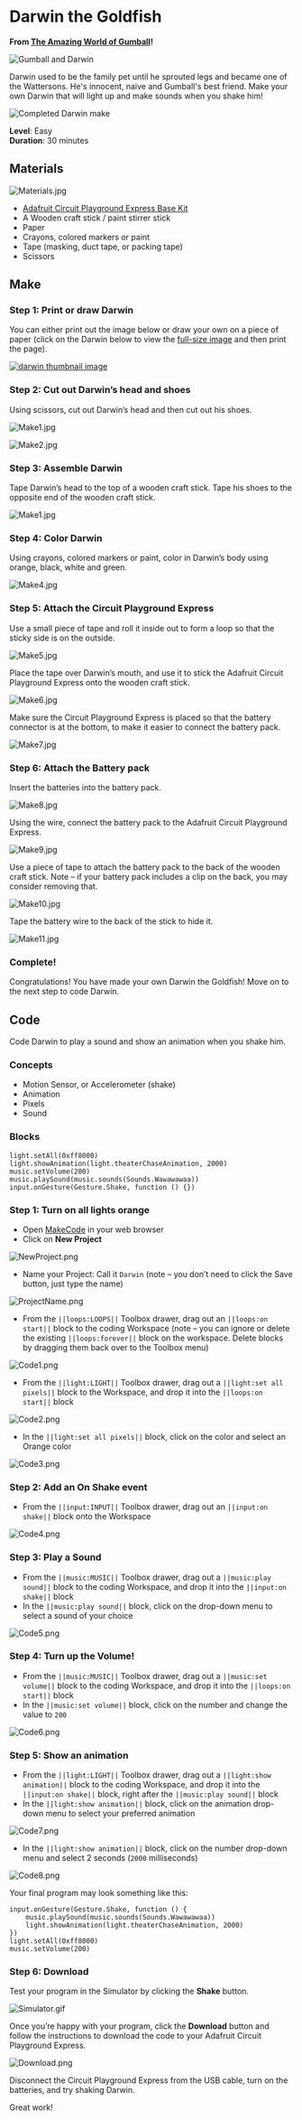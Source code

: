 # Darwin the Goldfish

**From [The Amazing World of Gumball](https://www.cartoonnetwork.com/video/gumball/index.html)!**

![Gumball and Darwin](/static/cp/projects/cartoon-network/darwin-goldfish/gumball-header.png)

Darwin used to be the family pet until he sprouted legs and became one of the Wattersons. He's innocent, naive and Gumball's best friend. Make your own Darwin that will light up and make sounds when you shake him! 

![Completed Darwin make](/static/cp/projects/cartoon-network/darwin-goldfish/darwin-project.gif)

**Level**: Easy<br/>
**Duration**: 30 minutes

## Materials

![Materials.jpg](/static/cp/projects/cartoon-network/darwin-goldfish/materials.jpg)

* [Adafruit Circuit Playground Express Base Kit](https://www.adafruit.com/product/3517)
* A Wooden craft stick / paint stirrer stick
* Paper
* Crayons, colored markers or paint
* Tape (masking, duct tape, or packing tape)
* Scissors

## Make

### Step 1: Print or draw Darwin

You can either print out the image below or draw your own on a piece of paper (click on the Darwin below to view the [full-size image](/static/cp/projects/cartoon-network/darwin-goldfish/darwin.png) and then print the page).

[![darwin thumbnail image](/static/cp/projects/cartoon-network/darwin-goldfish/darwin-thumb.png)](/static/cp/projects/cartoon-network/darwin-goldfish/darwin.png)

### Step 2: Cut out Darwin’s head and shoes

Using scissors, cut out Darwin’s head and then cut out his shoes.

![Make1.jpg](/static/cp/projects/cartoon-network/darwin-goldfish/make1.jpg)


![Make2.jpg](/static/cp/projects/cartoon-network/darwin-goldfish/make2.jpg)


### Step 3: Assemble Darwin

Tape Darwin’s head to the top of a wooden craft stick. Tape his shoes to the opposite end of the wooden craft stick. 

![Make1.jpg](/static/cp/projects/cartoon-network/darwin-goldfish/make3.jpg)

### Step 4: Color Darwin

Using crayons, colored markers or paint, color in Darwin’s body using orange, black, white and green.

![Make4.jpg](/static/cp/projects/cartoon-network/darwin-goldfish/make4.jpg)

### Step 5: Attach the Circuit Playground Express

Use a small piece of tape and roll it inside out to form a loop so that the sticky side is on the outside.

![Make5.jpg](/static/cp/projects/cartoon-network/darwin-goldfish/make5.jpg)

Place the tape over Darwin’s mouth, and use it to stick the Adafruit Circuit Playground Express onto the wooden craft stick.

![Make6.jpg](/static/cp/projects/cartoon-network/darwin-goldfish/make6.jpg)

Make sure the Circuit Playground Express is placed so that the battery connector is at the bottom, to make it easier to connect the battery pack. 

![Make7.jpg](/static/cp/projects/cartoon-network/darwin-goldfish/make7.jpg)

### Step 6: Attach the Battery pack

Insert the batteries into the battery pack. 

![Make8.jpg](/static/cp/projects/cartoon-network/darwin-goldfish/make8.jpg)

Using the wire, connect the battery pack to the Adafruit Circuit Playground Express. 

![Make9.jpg](/static/cp/projects/cartoon-network/darwin-goldfish/make9.jpg)

Use a piece of tape to attach the battery pack to the back of the wooden craft stick. Note – if your battery pack includes a clip on the back, you may consider removing that. 

![Make10.jpg](/static/cp/projects/cartoon-network/darwin-goldfish/make10.jpg)

Tape the battery wire to the back of the stick to hide it. 

![Make11.jpg](/static/cp/projects/cartoon-network/darwin-goldfish/make11.jpg)

### Complete!

Congratulations! You have made your own Darwin the Goldfish! 
Move on to the next step to code Darwin.

## Code

Code Darwin to play a sound and show an animation when you shake him.

### Concepts

* Motion Sensor, or Accelerometer (shake) 
* Animation 
* Pixels 
* Sound

### Blocks

```cards
light.setAll(0xff8000)
light.showAnimation(light.theaterChaseAnimation, 2000)
music.setVolume(200)
music.playSound(music.sounds(Sounds.Wawawawaa))
input.onGesture(Gesture.Shake, function () {})
```

### Step 1: Turn on all lights orange

* Open [MakeCode](@homeurl@) in your web browser 
* Click on **New Project**

![NewProject.png](/static/cp/projects/cartoon-network/darwin-goldfish/new-project.png)


* Name your Project: Call it ``Darwin`` (note – you don’t need to click the Save button, just type the name)

![ProjectName.png](/static/cp/projects/cartoon-network/darwin-goldfish/project-name.png)

* From the ``||loops:LOOPS||`` Toolbox drawer, drag out an ``||loops:on start||`` block to the coding Workspace (note – you can ignore or delete the existing ``||loops:forever||`` block on the workspace. Delete blocks by dragging them back over to the Toolbox menu) 

![Code1.png](/static/cp/projects/cartoon-network/darwin-goldfish/code1.png)

* From the ``||light:LIGHT||`` Toolbox drawer, drag out a ``||light:set all pixels||`` block to the Workspace, and drop it into the ``||loops:on start||`` block 

![Code2.png](/static/cp/projects/cartoon-network/darwin-goldfish/code2.png)

* In the ``||light:set all pixels||`` block, click on the color and select an Orange color 

![Code3.png](/static/cp/projects/cartoon-network/darwin-goldfish/code3.png)

### Step 2: Add an On Shake event

* From the ``||input:INPUT||`` Toolbox drawer, drag out an ``||input:on shake||`` block onto the Workspace 

![Code4.png](/static/cp/projects/cartoon-network/darwin-goldfish/code4.png)

### Step 3: Play a Sound

* From the ``||music:MUSIC||`` Toolbox drawer, drag out a ``||music:play sound||`` block to the coding Workspace, and drop it into the ``||input:on shake||`` block 
* In the ``||music:play sound||`` block, click on the drop-down menu to select a sound of your choice 

![Code5.png](/static/cp/projects/cartoon-network/darwin-goldfish/code5.png)

### Step 4: Turn up the Volume!

* From the ``||music:MUSIC||`` Toolbox drawer, drag out a ``||music:set volume||`` block to the coding Workspace, and drop it into the ``||loops:on start||`` block 
* In the ``||music:set volume||`` block, click on the number and change the value to `200`

![Code6.png](/static/cp/projects/cartoon-network/darwin-goldfish/code6.png)

### Step 5: Show an animation

* From the ``||light:LIGHT||`` Toolbox drawer, drag out a ``||light:show animation||`` block to the coding Workspace, and drop it into the ``||input:on shake||`` block, right after the ``||music:play sound||`` block
* In the ``||light:show animation||`` block, click on the animation drop-down menu to select your preferred animation

![Code7.png](/static/cp/projects/cartoon-network/darwin-goldfish/code7.png)

* In the ``||light:show animation||`` block, click on the number drop-down menu and select 2 seconds (`2000` milliseconds)

![Code8.png](/static/cp/projects/cartoon-network/darwin-goldfish/code8.png)

Your final program may look something like this:

```blocks
input.onGesture(Gesture.Shake, function () {
    music.playSound(music.sounds(Sounds.Wawawawaa))
    light.showAnimation(light.theaterChaseAnimation, 2000)
})
light.setAll(0xff8000)
music.setVolume(200)
```

### Step 6: Download

Test your program in the Simulator by clicking the **Shake** button. 

![Simulator.gif](/static/cp/projects/cartoon-network/darwin-goldfish/simulator.gif)

Once you’re happy with your program, click the **Download** button and follow the instructions to download the code to your Adafruit Circuit Playground Express. 

![Download.png](/static/cp/projects/cartoon-network/darwin-goldfish/download.png)

Disconnect the Circuit Playground Express from the USB cable, turn on the batteries, and try shaking Darwin.

Great work!
